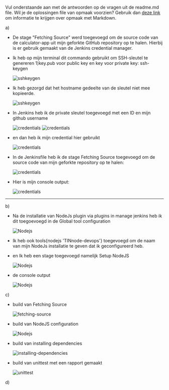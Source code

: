 Vul onderstaande aan met de antwoorden op de vragen uit de readme.md file. Wil je de oplossingen file van opmaak voorzien? Gebruik dan [deze link](https://github.com/adam-p/markdown-here/wiki/Markdown-Cheatsheet) om informatie te krijgen over
opmaak met Markdown.


a)
 - De stage "Fetching Source" werd toegevoegd om de source code van de calculator-app uit mijn geforkte GitHub repository op te halen. Hierbij is er gebruik gemaakt van de Jenkins credential manager.

 - Ik heb op mijn terminal dit commando gebruikt om SSH-sleutel te genereren 1)key.pub voor public key en key voor private key: ssh-keygen 

    ![sshkeygen](screenshots/puntA/image1.png)

 - Ik heb gezorgd dat het hostname gedeelte van de sleutel niet mee kopieerde.

    ![sshkeygen](screenshots/puntA/image4.png)

 - In Jenkins heb ik de private sleutel toegevoegd met een ID en mijn github username

    ![credentials](screenshots/puntA/image2.png)
    ![credentials](screenshots/puntA/image3.png)

 - en dan heb ik mijn credential hier gebruikt

    ![credentials](screenshots/puntA/image5.png)

 - In de Jenkinsfile heb ik de stage Fetching Source toegevoegd om de source code van mijn geforkte repository op te halen: 

    ![credentials](screenshots/puntA/image6.png)

 - Hier is mijn console output: 

    ![credentials](screenshots/puntA/image7.png)

---

b)
 - Na de installatie van NodeJs plugin via plugins in manage jenkins heb ik dit toegoevoegd in de Global tool configuration

    ![Nodejs](screenshots/puntB/image1.png)

 - Ik heb ook tools{nodejs 'TINnode-devops'} toegevoegd om de naam van mijn NodeJs installatie te geven dat ik geconfigureerd heb.
 - en Ik heb een stage toegevoegd namelijk Setup NodeJS

    ![Nodejs](screenshots/puntB/image2.png)

 - de console output

    ![Nodejs](screenshots/puntB/image3.png)


c)

 - build van Fetching Source

    ![fetching-source](screenshots/puntA/image7.png)

 - build van NodeJS configuration

    ![Nodejs](screenshots/puntB/image3.png)

 - build van installing dependencies

    ![installing-dependencies](screenshots/puntC/image1.png)

 - build van unittest met een rapport gemaakt 

    ![unittest](screenshots/puntC/image1.png)

d)